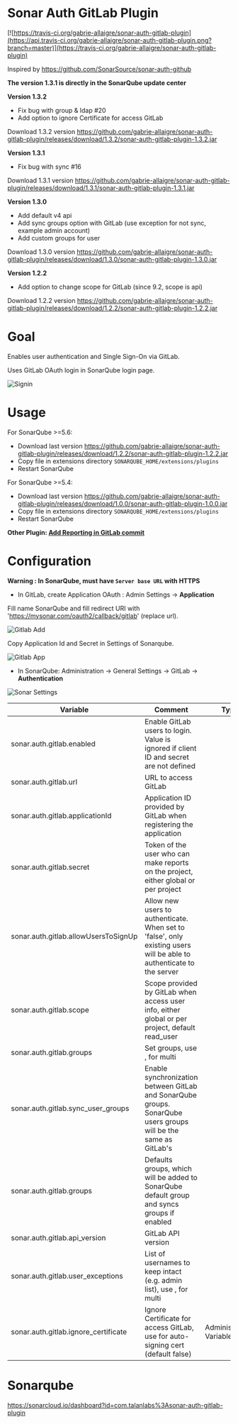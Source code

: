 Sonar Auth GitLab Plugin
==============================

[![https://travis-ci.org/gabrie-allaigre/sonar-auth-gitlab-plugin](https://api.travis-ci.org/gabrie-allaigre/sonar-auth-gitlab-plugin.png?branch=master)](https://travis-ci.org/gabrie-allaigre/sonar-auth-gitlab-plugin)

Inspired by https://github.com/SonarSource/sonar-auth-github

**The version 1.3.1 is directly in the SonarQube update center**

**Version 1.3.2**

- Fix bug with group & ldap #20
- Add option to ignore Certificate for access GitLab

Download 1.3.2 version https://github.com/gabrie-allaigre/sonar-auth-gitlab-plugin/releases/download/1.3.2/sonar-auth-gitlab-plugin-1.3.2.jar

**Version 1.3.1**

- Fix bug with sync #16

Download 1.3.1 version https://github.com/gabrie-allaigre/sonar-auth-gitlab-plugin/releases/download/1.3.1/sonar-auth-gitlab-plugin-1.3.1.jar

**Version 1.3.0**

- Add default v4 api
- Add sync groups option with GitLab (use exception for not sync, example admin account)
- Add custom groups for user

Download 1.3.0 version https://github.com/gabrie-allaigre/sonar-auth-gitlab-plugin/releases/download/1.3.0/sonar-auth-gitlab-plugin-1.3.0.jar

**Version 1.2.2**

- Add option to change scope for GitLab (since 9.2, scope is api)

Download 1.2.2 version https://github.com/gabrie-allaigre/sonar-auth-gitlab-plugin/releases/download/1.2.2/sonar-auth-gitlab-plugin-1.2.2.jar

# Goal

Enables user authentication and Single Sign-On via GitLab.

Uses GitLab OAuth login in SonarQube login page.

![Signin](doc/sonar_signin.jpg)

# Usage

For SonarQube >=5.6:

- Download last version https://github.com/gabrie-allaigre/sonar-auth-gitlab-plugin/releases/download/1.2.2/sonar-auth-gitlab-plugin-1.2.2.jar
- Copy file in extensions directory `SONARQUBE_HOME/extensions/plugins`
- Restart SonarQube 

For SonarQube >=5.4:

- Download last version https://github.com/gabrie-allaigre/sonar-auth-gitlab-plugin/releases/download/1.0.0/sonar-auth-gitlab-plugin-1.0.0.jar
- Copy file in extensions directory `SONARQUBE_HOME/extensions/plugins`
- Restart SonarQube 

**Other Plugin: [Add Reporting in GitLab commit](https://github.com/gabrie-allaigre/sonar-gitlab-plugin)**

# Configuration

**Warning : In SonarQube, must have `Server base URL` with HTTPS**

- In GitLab, create Application OAuth : Admin Settings -> **Application**

Fill name SonarQube and fill redirect URI with 'https://mysonar.com/oauth2/callback/gitlab' (replace url).

![Gitlab Add](doc/gitlab_add.png)

Copy Application Id and Secret in Settings of Sonarqube.

![Gitlab App](doc/gitlab_app.png)

- In SonarQube: Administration -> General Settings -> GitLab -> **Authentication**

![Sonar Settings](doc/sonar_admin.jpg)

| Variable | Comment | Type |
| -------- | ----------- | ---- |
| sonar.auth.gitlab.enabled | Enable GitLab users to login. Value is ignored if client ID and secret are not defined |
| sonar.auth.gitlab.url | URL to access GitLab | 
| sonar.auth.gitlab.applicationId | Application ID provided by GitLab when registering the application |
| sonar.auth.gitlab.secret | Token of the user who can make reports on the project, either global or per project |
| sonar.auth.gitlab.allowUsersToSignUp | Allow new users to authenticate. When set to 'false', only existing users will be able to authenticate to the server |
| sonar.auth.gitlab.scope | Scope provided by GitLab when access user info, either global or per project, default read_user |
| sonar.auth.gitlab.groups | Set groups, use , for multi |
| sonar.auth.gitlab.sync_user_groups | Enable synchronization between GitLab and SonarQube groups. SonarQube users groups will be the same as GitLab's |
| sonar.auth.gitlab.groups | Defaults groups, which will be added to SonarQube default group and syncs groups if enabled |
| sonar.auth.gitlab.api_version | GitLab API version |
| sonar.auth.gitlab.user_exceptions | List of usernames to keep intact (e.g. admin list), use , for multi |
| sonar.auth.gitlab.ignore_certificate | Ignore Certificate for access GitLab, use for auto-signing cert (default false) | Administration, Variable | >= 2.0.0 |

# Sonarqube

https://sonarcloud.io/dashboard?id=com.talanlabs%3Asonar-auth-gitlab-plugin
